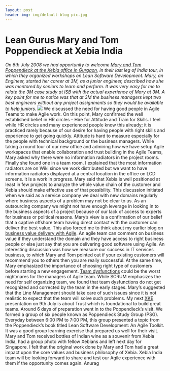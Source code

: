 ```yaml
---
layout: post
header-img: img/default-blog-pic.jpg
---
```


# Lean Gurus Mary and Tom Poppendieck at Xebia India

_On 6th July 2008 we had opportunity to welcome [Mary and Tom Poppendieck at the Xebia office in Gurgaon](http://flickr.com/photos/xebiaindia/sets/72157606050054671/), in their last leg of India tour, in which they organized workshops on Lean Software Development. Mary, an Engineer, started her career at 3M, as a junior engineer, described how she was mentored by seniors to learn and perform. It was very easy for me to relate the [3M case study at ISB](http://axvia.wordpress.com/2007/12/13/internal-presentation-on-amp-cases/) with the actual experience of Mary at 3M. A key point for me to notice was that at 3M the business managers kept two best engineers without any project assignments so they would be available to help juniors._ ![](http://blog.xebia.com/wp-content/uploads/2008/07/img_0191-300x214.jpg) We discussed the need for having good people in Agile Teams to make Agile work. On this point, Mary confirmed the well established belief in HR circles – Hire for Attitude and Train for Skills. I feel while HR circles and many experienced people know this already; it is practiced rarely because of our desire for having people with right skills and experience to get going quickly. Attitude is hard to measure especially for the people with technical background or the business managers. While taking a round tour of our new office and admiring how we have setup Agile workspaces that enable collaboration and trust building in the Agile Teams, Mary asked why there were no information radiators in the project rooms. Finally she found one in a team room. I explained that the most information radiators are on Wiki since we work distributed but we want to have information radiators displayed at a central location in the office on LCD screens. It is a work in progress. Mary said that Xebia is well positioned at least in few projects to analyze the whole value chain of the customer and Xebia should make effective use of that possibility. This discussion initiated when we said as a service company we deal with new domains regularly where business aspects of a problem may not be clear to us. As an outsourcing company we might not have enough leverage in looking in to the business aspects of a project because of our lack of access to experts for business or political reasons. Mary’s view is a confirmation of our belief that a captive offshore team having direct contact with the customer can deliver the best value. This also forced me to think about my earlier blog on [business value delivery with Agile](http://blog.xebia.com/2007/10/30/agile-need-not-deliver-business-value-early/). An agile team can comment on business value if they understand the domain and they have access to right business people or else just say that you are delivering good software using Agile. An interesting discussion was how we measure our success in IT services business, to which Mary and Tom pointed out if your existing customers will recommend you to others then you are really successful. At the same time, Mary emphasized the importance of choosing right type of customers before starting a new engagement. [Team dysfunctions](http://geekswithblogs.net/dlussier/archive/2007/03/04/107933.aspx) could be the worst nightmares for the managers of Agile team. While SCRUM emphasizes the need for self organizing team, we found that team dysfunctions do not get recognized and corrected by the team in the early stages. Mary’s suggested that the Line Management should take care of such issues since it is not realistic to expect that the team will solve such problems. My next [XKE ](http://www.xebiaindia.com/in/your-career/our-culture)presentation on 9th July is about Trust which is foundational to build great teams. Around 6 days of preparation went in to the Poppendieck’s visit. We formed a group of six people known as Poppendieck Study Group (PSG). Everyday between 6:00 PM to 7:00 PM, this group presented a topic from the Poppendieck’s book titled Lean Software Development: An Agile Toolkit. It was a good group learning exercise that prepared us well for their visit. Mary and Tom received bottles of Indian wine as a souvenir from Xebia India, had a group photo with fellow Xebians and left next day for Singapore. I felt that the original work done by Mary and Tom had a great impact upon the core values and business philosophy of Xebia. Xebia India team will be looking forward to share and test our Agile experience with them if the opportunity comes again. Anurag